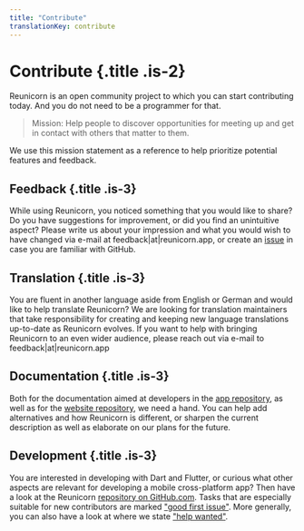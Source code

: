```yaml
---
title: "Contribute"
translationKey: contribute
---
```


# Contribute {.title .is-2}

Reunicorn is an open community project to which you can start contributing today.
And you do not need to be a programmer for that.

> Mission: Help people to discover opportunities for meeting up and get in contact with others that matter to them.

We use this mission statement as a reference to help prioritize potential features and feedback.


## Feedback {.title .is-3}

While using Reunicorn, you noticed something that you would like to share?
Do you have suggestions for improvement, or did you find an unintuitive aspect?
Please write us about your impression and what you would wish to have changed via e-mail at feedback|at|reunicorn.app, or create an [issue](https://github.com/LGro/reunicorn/issues/new) in case you are familiar with GitHub.


## Translation {.title .is-3}

You are fluent in another language aside from English or German and would like to help translate Reunicorn?
We are looking for translation maintainers that take responsibility for creating and keeping new language translations up-to-date as Reunicorn evolves.
If you want to help with bringing Reunicorn to an even wider audience, please reach out via e-mail to feedback|at|reunicorn.app


## Documentation {.title .is-3}

Both for the documentation aimed at developers in the [app repository](https://github.com/LGro/reunicorn), as well as for the [website repository](https://github.com/LGro/reunicorn/issues/new), we need a hand.
You can help add alternatives and how Reunicorn is different, or sharpen the current description as well as elaborate on our plans for the future.


## Development {.title .is-3}

You are interested in developing with Dart and Flutter, or curious what other aspects are relevant for developing a mobile cross-platform app?
Then have a look at the Reunicorn [repository on GitHub.com](https://github.com/LGro/reunicorn).
Tasks that are especially suitable for new contributors are marked ["good first issue"](https://github.com/LGro/reunicorn/issues?q=is%3Aissue+is%3Aopen+label%3A%22good+first+issue%22).
More generally, you can also have a look at where we state ["help wanted"](https://github.com/LGro/reunicorn/issues?q=is%3Aissue+is%3Aopen+label%3A%22help+wanted%22).
